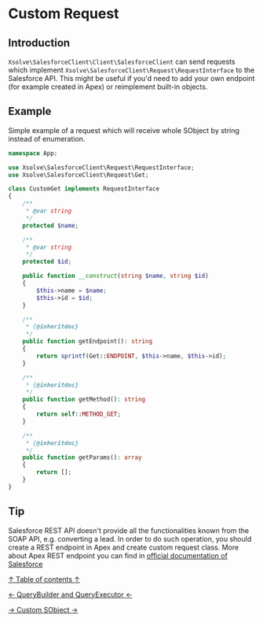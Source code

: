 Custom Request
===
## Introduction
`Xsolve\SalesforceClient\Client\SalesforceClient` can send requests which implement `Xsolve\SalesforceClient\Request\RequestInterface` to the Salesforce API. This might be useful if you'd need to add your own endpoint (for example created in Apex) or reimplement built-in objects.

## Example
Simple example of a request which will receive whole SObject by string instead of enumeration.
```php
namespace App;

use Xsolve\SalesforceClient\Request\RequestInterface;
use Xsolve\SalesforceClient\Request\Get;

class CustomGet implements RequestInterface
{
    /**
     * @var string
     */
    protected $name;

    /**
     * @var string
     */
    protected $id;

    public function __construct(string $name, string $id)
    {
        $this->name = $name;
        $this->id = $id;
    }

    /**
     * {@inheritdoc}
     */
    public function getEndpoint(): string
    {
        return sprintf(Get::ENDPOINT, $this->name, $this->id);
    }

    /**
     * {@inheritdoc}
     */
    public function getMethod(): string
    {
        return self::METHOD_GET;
    }

    /**
     * {@inheritdoc}
     */
    public function getParams(): array
    {
        return [];
    }
}
```

## Tip
Salesforce REST API doesn't provide all the functionalities known from the SOAP API, e.g. converting a lead. In order to do such operation, you should create a REST endpoint in Apex and create custom request class. More about Apex REST endpoint you can find in [official documentation of Salesforce](https://developer.salesforce.com/page/Creating_REST_APIs_using_Apex_REST)

[↑ Table of contents ↑](/doc/README.md)

[← QueryBuilder and QueryExecutor ←](query-builder-executor.md)

[→ Custom SObject →](custom-sobject.md)
